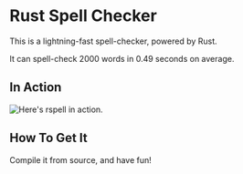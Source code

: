 # Rust Spell Checker
This is a lightning-fast spell-checker, powered by Rust.

It can spell-check 2000 words in 0.49 seconds on average.

## In Action
![Here's rspell in action.](https://github.com/silvia-odwyer/rust-spell-checker/blob/master/demo.gif "Here's rspell in action.")


## How To Get It
Compile it from source, and have fun! 